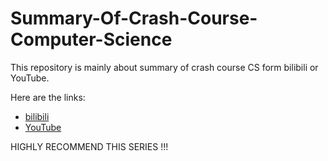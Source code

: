 # Summary-Of-Crash-Course-Computer-Science

This repository is mainly about summary of crash course CS form bilibili or YouTube.

Here are the links:
- [bilibili](https://www.bilibili.com/video/av21376839?p=1)
- [YouTube](https://www.youtube.com/watch?v=tpIctyqH29Q&list=PL8dPuuaLjXtNlUrzyH5r6jN9ulIgZBpdo)


HIGHLY RECOMMEND THIS SERIES !!!